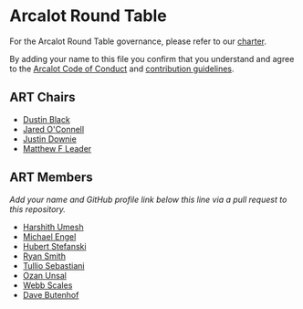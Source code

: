 # Arcalot Round Table

For the Arcalot Round Table governance, please refer to our [charter](CHARTER.md).

By adding your name to this file you confirm that you understand and agree to the [Arcalot Code of Conduct](https://github.com/arcalot/.github/blob/main/CODE_OF_CONDUCT.md) and [contribution guidelines](https://github.com/arcalot/.github/blob/main/CONTRIBUTING.md).

## ART Chairs

* [Dustin Black](https://github.com/dustinblack)
* [Jared O'Connell](https://github.com/jaredoconnell)
* [Justin Downie](https://github.com/jdowni000)
* [Matthew F Leader](https://github.com/mfleader)


## ART Members

*Add your name and GitHub profile link below this line via a pull request to this repository.*
* [Harshith Umesh](https://github.com/Harshith-umesh)
* [Michael Engel](https://github.com/engelmi)
* [Hubert Stefanski](https://github.com/HVBE)
* [Ryan Smith](https://github.com/AvlWx2014)
* [Tullio Sebastiani](https://github.com/tsebastiani)
* [Ozan Unsal](https://github.com/ozanunsal)
* [Webb Scales](https://github.com/webbnh)
* [Dave Butenhof](https://github.com/dbutenhof)
